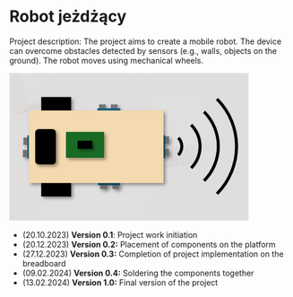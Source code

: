 # Robot jeżdżący

Project description: The project aims to create a mobile robot. The device can overcome obstacles detected by sensors (e.g., walls, objects on the ground). The robot moves using mechanical wheels.

![Robot image](https://github.com/jwiekiera/driving-robot/blob/main/img/robot-image.png)

* (20.10.2023) **Version 0.1**: Project work initiation
* (20.12.2023) **Version 0.2:** Placement of components on the platform
* (27.12.2023) **Version 0.3:** Completion of project implementation on the breadboard
* (09.02.2024) **Version 0.4:** Soldering the components together
* (13.02.2024) **Version 1.0:** Final version of the project
